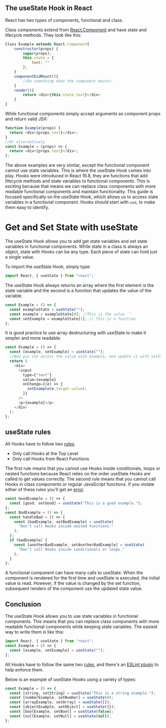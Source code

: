## The useState Hook in React

React has two types of components, functional and class.

Class components extend from [React.Component](https://reactjs.org/docs/react-component.html) and have state and lifecycle methods. They look like this:

```javascript
Class Example extends React.Component{
    constructor(props) {
        super(props);
        this.state = {
            text: ""
        };
    }
    componentDidMount(){
        //Do something when the component mounts.
    }
    render(){
        return <div>{this.state.text}</div>
    }
}
```

While functional components simply accept arguments as component props and return valid JSX:

```javascript
function Example(props) {
  return <div>{props.text}</div>;
}
//Or alternatively
const Example = (props) => {
  return <div>{props.text}</div>;
};
```

The above examples are very similar, except the functional component cannot use state variables. This is where the useState Hook comes into play. Hooks were introduced in React 16.8, they are functions that add lifecycle methods and state variables to functional components. This is exciting because that means we can replace class components with more readable functional components and maintain functionality. This guide is focused specifically on the useState Hook, which allows us to access state variables in a functional component. Hooks should start with `use`, to make them easy to identify.

# Get and Set State with useState

The useState Hook allows you to add get state variables and set state variables in functional components. While state in a class is always an object, state with Hooks can be any type. Each piece of state can hold just a single value.

To import the useState Hook, simply type:

```javascript
import React, { useState } from "react";
```

The useState Hook always returns an array where the first element is the state variable and the second is a function that updates the value of the variable.

```javascript
const Example = () => {
  const exampleState = useState("");
  const example = exampleState[0]; //This is the value ''
  const setExample = exampleState[1]; // This is a function
};
```

It is good practice to use array destructuring with useState to make it simpler and more readable:

```javascript
const Example = () => {
  const [example, setExample] = useState("");
  //Now you can access the value with example, and update it with setExample.
  return (
    <div>
      <input
        type={"text"}
        value={example}
        onChange={(e) => {
          setExample(e.target.value);
        }}
      />
      <p>{example}</p>
    </div>
  );
};
```

## useState rules

All Hooks have to follow two [rules](https://www.reactjs.org/docs/hooks-rules.html).

- Only call Hooks at the Top Level
- Only call Hooks from React Functions

The first rule means that you cannot use Hooks inside conditionals, loops or nested functions because React relies on the order useState Hooks are called to get values correctly. The second rule means that you cannot call Hooks in class components or regular JavaScript functions. If you violate either of these rules you'll get an [error](https://reactjs.org/warnings/invalid-hook-call-warning.html).

```javascript
const GoodExample = () => {
  const [good, setGood] = useState("This is a good example.");
};
const BadExample = () => {
  const handleBad = () => {
    const [badExample, setBadExample] = useState(
      "Don't call Hooks inside nested functions."
    );
  };
  if (badExample) {
    const [anotherBadExample, setAnotherBadExample] = useState(
      "Don't call Hooks inside conditionals or loops."
    );
  }
};
```

A functional component can have many calls to useState. When the component is rendered for the first time and useState is executed, the initial value is read. However, if the value is changed by the set function, subsequent renders of the component use the updated state value.

## Conclusion

The useState Hook allows you to use state variables in functional components. This means that you can replace class components with more readable functional components while keeping state variables. The easiest way to write them is like this:

```javascript
import React, { useState } from "react";
const Example = () => {
  const [example, setExample] = useState("");
};
```

All Hooks have to follow the same two [rules](https://www.reactjs.org/docs/hooks-rules.html), and there's an [ESLint plugin](https://www.npmjs.com/package/eslint-plugin-react-hooks) to help enforce them.

Below is an example of useState Hooks using a variety of types:

```javascript
const Example = () => {
  const [string, setString] = useState("This is a string example.");
  const [numberExample, setNumber] = useState(0);
  const [arrayExample, setArray] = useState([]);
  const [objectExample, setObject] = useState({});
  const [boolExample, setBool] = useState(false);
  const [nullExample, setNull] = useState(null);
};
```
